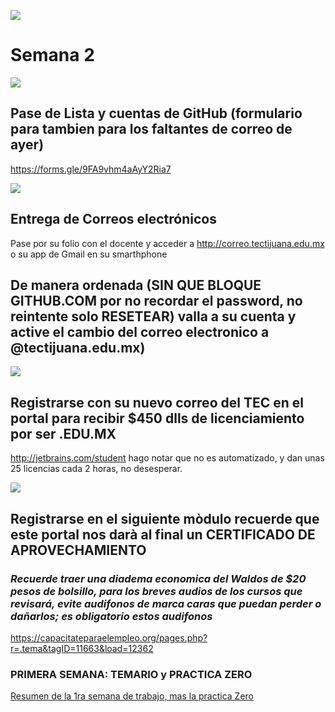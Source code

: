 ![](http://tectijuana.edu.mx/wp-content/uploads/2014/11/Heading-Ing-en-nanotecnologia-2048x672.png)


# Semana 2
![](https://i2.wp.com/torisconsulting.com/wp-content/uploads/2019/04/Google-Forms-logo1.png?fit=900%2C600&ssl=1)

## Pase de Lista y cuentas de GitHub (formulario para tambien para los faltantes de correo de ayer)
https://forms.gle/9FA9vhm4aAyY2Ria7

![](https://cms-assets.tutsplus.com/uploads/users/23/posts/28359/image/what-is-gmail-for-business-g-suite-email.jpg)

## Entrega de Correos electrónicos
Pase por su folio con el docente y acceder a http://correo.tectijuana.edu.mx o su app de Gmail en su smarthphone

## De manera ordenada (SIN QUE BLOQUE GITHUB.COM por no recordar el password, no reintente solo RESETEAR) valla a su cuenta y active el cambio del correo electronico a @tectijuana.edu.mx)


![](https://d3nmt5vlzunoa1.cloudfront.net/wp-content/uploads/2018/09/1628x303.png)
## Registrarse con su nuevo correo del TEC en el portal para recibir $450 dlls de licenciamiento por ser .EDU.MX
http://jetbrains.com/student hago notar que no es automatizado, y dan unas 25 licencias cada 2 horas, no desesperar.


![](https://cdn3.capacitateparaelempleo.org/media/icons/ocupaciones/7929.png)

## Registrarse en el siguiente mòdulo recuerde que este portal nos darà al final un CERTIFICADO DE APROVECHAMIENTO 
### _Recuerde traer una diadema economica del Waldos de $20 pesos de bolsillo, para los breves audios de los cursos que revisará, evite audifonos de marca caras que puedan perder o dañarlos; es obligatorio estos audifonos_

https://capacitateparaelempleo.org/pages.php?r=.tema&tagID=11663&load=12362

### PRIMERA SEMANA: TEMARIO y PRACTICA ZERO

[Resumen de la 1ra semana de trabajo, mas la practica Zero](Introduccion.md)
